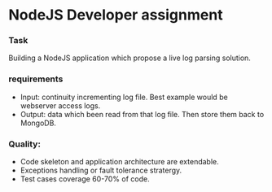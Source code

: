 # NodeJS Developer assignment

### Task
Building a NodeJS application which propose a live log parsing solution.

### requirements
- Input: continuity incrementing log file. Best example would be webserver access logs.
- Output: data which been read from that log file. Then store them back to MongoDB.

### Quality:
- Code skeleton and application architecture are extendable.
- Exceptions handling or fault tolerance stratergy.
- Test cases coverage 60-70% of code.
